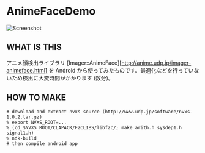 AnimeFaceDemo
=============

![Screenshot](http://cdn-ak.f.st-hatena.com/images/fotolife/m/motemen/20110502/20110502025333.png)

WHAT IS THIS
------------

アニメ顔検出ライブラリ [Imager::AnimeFace][http://anime.udp.jp/imager-animeface.html] を Android から使ってみたものです。最適化などを行っていないため検出に大変時間がかかります (数分)。

HOW TO MAKE
-----------

	# download and extract nvxs source (http://www.udp.jp/software/nvxs-1.0.2.tar.gz)
	% export NVXS_ROOT=...
	% (cd $NVXS_ROOT/CLAPACK/F2CLIBS/libf2c/; make arith.h sysdep1.h signal1.h)
	% ndk-build
	# then compile android app
